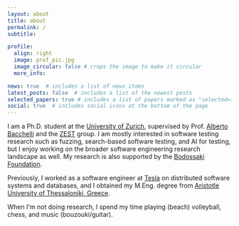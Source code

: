 ```yaml
---
layout: about
title: about
permalink: /
subtitle:

profile:
  align: right
  image: prof_pic.jpg
  image_circular: false # crops the image to make it circular
  more_info:

news: true  # includes a list of news items
latest_posts: false  # includes a list of the newest posts
selected_papers: true # includes a list of papers marked as "selected={true}"
social: true  # includes social icons at the bottom of the page
---
```


I am a Ph.D. student at the [University of Zurich](https://www.uzh.ch/de.html), supervised by Prof. [Alberto Bacchelli](https://sback.it) and the [ZEST](https://www.ifi.uzh.ch/en/zest.html) group. 
I am mostly interested in software testing research such as fuzzing, search-based software testing, and AI for testing, but I enjoy working on the broader software engineering research landscape as well.
My research is also supported by the [Bodossaki Foundation](https://www.bodossaki.gr).

Previously, I worked as a software engineer at [Tesla](https://www.tesla.com) on distributed software systems and databases, and I obtained my M.Eng. degree from [Aristotle University of Thessaloniki, Greece](https://ece.auth.gr/en/home/).

When I'm not doing research, I spend my time playing (beach) volleyball, chess, and music (bouzouki/guitar).
